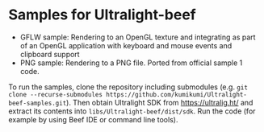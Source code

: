 # Samples for Ultralight-beef

* GFLW sample: Rendering to an OpenGL texture and integrating as part of an OpenGL application with keyboard and mouse events and clipboard support
* PNG sample: Rendering to a PNG file. Ported from official sample 1 code.

To run the samples, clone the repository including submodules (e.g. `git clone --recurse-submodules https://github.com/kumikumi/Ultralight-beef-samples.git`). Then obtain Ultralight SDK from https://ultralig.ht/ and extract its contents into `libs/Ultralight-beef/dist/sdk`. Run the code (for example by using Beef IDE or command line tools).

